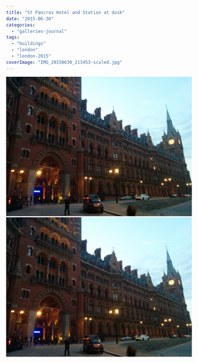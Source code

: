 ```yaml
---
title: "St Pancras Hotel and Station at dusk"
date: "2015-06-30"
categories: 
  - "galleries-journal"
tags: 
  - "buildings"
  - "london"
  - "london-2015"
coverImage: "IMG_20150630_213453-scaled.jpg"
---
```


[![](images/IMG_20150630_213453-scaled.jpg)](images/IMG_20150630_213453-scaled.jpg)
[![](images/IMG_20150630_213453-scaled.jpg)](images/IMG_20150630_213453-scaled.jpg)
